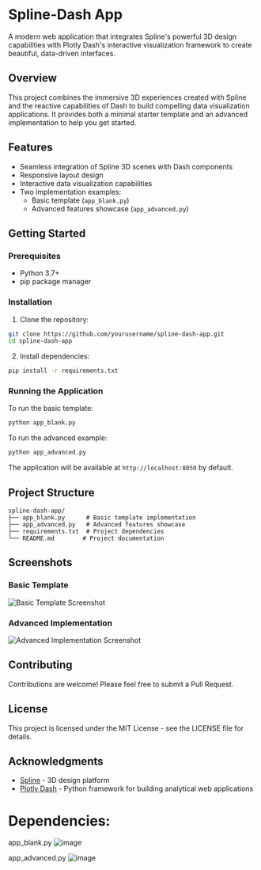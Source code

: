 # Spline-Dash App

A modern web application that integrates Spline's powerful 3D design capabilities with Plotly Dash's interactive visualization framework to create beautiful, data-driven interfaces.

## Overview

This project combines the immersive 3D experiences created with Spline and the reactive capabilities of Dash to build compelling data visualization applications. It provides both a minimal starter template and an advanced implementation to help you get started.

## Features

- Seamless integration of Spline 3D scenes with Dash components
- Responsive layout design
- Interactive data visualization capabilities
- Two implementation examples:
  - Basic template (`app_blank.py`)
  - Advanced features showcase (`app_advanced.py`)

## Getting Started

### Prerequisites

- Python 3.7+
- pip package manager

### Installation

1. Clone the repository:
```bash
git clone https://github.com/yourusername/spline-dash-app.git
cd spline-dash-app
```

2. Install dependencies:
```bash
pip install -r requirements.txt
```

### Running the Application

To run the basic template:
```bash
python app_blank.py
```

To run the advanced example:
```bash
python app_advanced.py
```

The application will be available at `http://localhost:8050` by default.

## Project Structure

```
spline-dash-app/
├── app_blank.py      # Basic template implementation
├── app_advanced.py   # Advanced features showcase
├── requirements.txt  # Project dependencies
└── README.md        # Project documentation
```

## Screenshots

### Basic Template
![Basic Template Screenshot](https://github.com/user-attachments/assets/04c7024b-1825-4e0f-8431-af8bd634b34c)

### Advanced Implementation
![Advanced Implementation Screenshot](https://github.com/user-attachments/assets/15c96809-ffc1-4e4e-9f45-205109ec06d6)

## Contributing

Contributions are welcome! Please feel free to submit a Pull Request.

## License

This project is licensed under the MIT License - see the LICENSE file for details.

## Acknowledgments

- [Spline](https://spline.design/) - 3D design platform
- [Plotly Dash](https://dash.plotly.com/) - Python framework for building analytical web applications
# Dependencies:
app_blank.py
![image](https://github.com/user-attachments/assets/04c7024b-1825-4e0f-8431-af8bd634b34c)


app_advanced.py 
![image](https://github.com/user-attachments/assets/15c96809-ffc1-4e4e-9f45-205109ec06d6)
